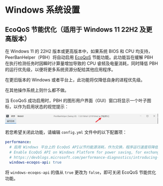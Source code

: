 # Windows 系统设置

## EcoQoS 节能优化（适用于 Windows 11 22H2 及更高版本）

在 Windows 11 的 22H2 版本或更高版本中，如果系统 BIOS 和 CPU 均支持，PeerBanHelper（PBH）将自动启用 [EcoQoS](https://devblogs.microsoft.com/performance-diagnostics/introducing-ecoqos/) 节能功能。此功能旨在缓解 PBH 在执行检测任务时因瞬时计算量增加导致的 CPU 睿频及电量消耗，同时降低 PBH 的运行优先级，以便将更多系统资源分配给其他应用程序。

在更旧版本的 Windows 或者平台上，此功能将仅降低自身的进程优先级。

在其他操作系统上则什么都不做。

当 EcoQoS 成功启用时，PBH 的图形用户界面（GUI）窗口将显示一个叶子图标，以作为启用状态的视觉提示：

![EcoQoS 图标](./assets/ecoqos.png)

若您希望关闭此功能，请编辑 `config.yml` 文件中的以下配置项：

```yaml
performance:
  # 启用 Windows 平台上的 EcoQoS API以节约能源消耗，作为交换，程序运行速度将降低，定时任务可能推迟
  # Enable EcoQoS API on Windows Platform for power saving, for exchange, the program performance will reduce and cronjobs may delay
  # https://devblogs.microsoft.com/performance-diagnostics/introducing-ecoqos/
  windows-ecoqos-api: true
```

将 `windows-ecoqos-api` 的值从 `true` 更改为 `false`，即可关闭 EcoQoS 节能优化功能。